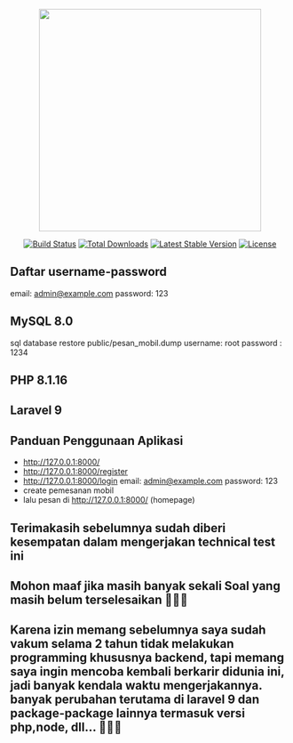 <p align="center"><a href="https://laravel.com" target="_blank"><img src="https://raw.githubusercontent.com/laravel/art/master/logo-lockup/5%20SVG/2%20CMYK/1%20Full%20Color/laravel-logolockup-cmyk-red.svg" width="400"></a></p>

<p align="center">
<a href="https://travis-ci.org/laravel/framework"><img src="https://travis-ci.org/laravel/framework.svg" alt="Build Status"></a>
<a href="https://packagist.org/packages/laravel/framework"><img src="https://img.shields.io/packagist/dt/laravel/framework" alt="Total Downloads"></a>
<a href="https://packagist.org/packages/laravel/framework"><img src="https://img.shields.io/packagist/v/laravel/framework" alt="Latest Stable Version"></a>
<a href="https://packagist.org/packages/laravel/framework"><img src="https://img.shields.io/packagist/l/laravel/framework" alt="License"></a>
</p>

##  Daftar username-password

email: admin@example.com
password: 123

##  MySQL 8.0
sql database restore
public/pesan_mobil.dump
username: root
password : 1234

## PHP 8.1.16

## Laravel 9

## Panduan Penggunaan Aplikasi
- http://127.0.0.1:8000/
- http://127.0.0.1:8000/register
- http://127.0.0.1:8000/login
email: admin@example.com
password: 123
- create pemesanan mobil
- lalu pesan di http://127.0.0.1:8000/ (homepage)

## Terimakasih sebelumnya sudah diberi kesempatan dalam mengerjakan technical test ini
## Mohon maaf jika masih banyak sekali Soal yang masih belum terselesaikan 🙏🙏🙏
## Karena izin memang sebelumnya saya sudah vakum selama 2 tahun tidak melakukan programming khususnya backend, tapi memang saya ingin mencoba kembali berkarir didunia ini, jadi banyak kendala waktu mengerjakannya. banyak perubahan terutama di laravel 9 dan package-package lainnya termasuk versi php,node, dll... 🙏🙏🙏


